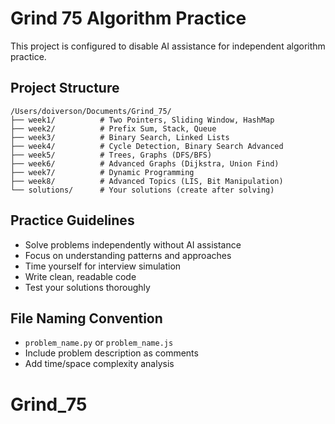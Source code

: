 # Grind 75 Algorithm Practice

This project is configured to disable AI assistance for independent algorithm practice.

## Project Structure
```
/Users/doiverson/Documents/Grind_75/
├── week1/          # Two Pointers, Sliding Window, HashMap
├── week2/          # Prefix Sum, Stack, Queue
├── week3/          # Binary Search, Linked Lists
├── week4/          # Cycle Detection, Binary Search Advanced
├── week5/          # Trees, Graphs (DFS/BFS)
├── week6/          # Advanced Graphs (Dijkstra, Union Find)
├── week7/          # Dynamic Programming
├── week8/          # Advanced Topics (LIS, Bit Manipulation)
└── solutions/      # Your solutions (create after solving)
```

## Practice Guidelines
- Solve problems independently without AI assistance
- Focus on understanding patterns and approaches
- Time yourself for interview simulation
- Write clean, readable code
- Test your solutions thoroughly

## File Naming Convention
- `problem_name.py` or `problem_name.js`
- Include problem description as comments
- Add time/space complexity analysis

# Grind_75
